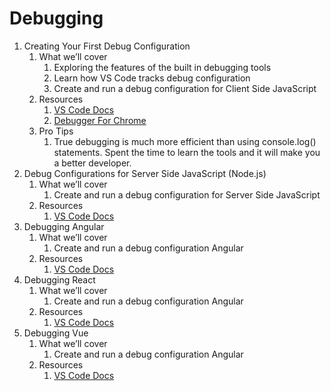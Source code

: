 # Debugging 

1. Creating Your First Debug Configuration
    1. What we’ll cover
        1. Exploring the features of the built in debugging tools
        2. Learn how VS Code tracks debug configuration
        3. Create and run a debug configuration for Client Side JavaScript
    2. Resources
        1. [VS Code Docs](https://code.visualstudio.com/docs/editor/debugging)
        2. [Debugger For Chrome](https://marketplace.visualstudio.com/items?itemName=msjsdiag.debugger-for-chrome)
    3. Pro Tips
        1. True debugging is much more efficient than using console.log() statements.  Spent the time to learn the tools and it will make you a better developer.
2. Debug Configurations for Server Side JavaScript (Node.js)
    1. What we’ll cover
        1. Create and run a debug configuration for Server Side JavaScript
    2. Resources
        1. [VS Code Docs](https://code.visualstudio.com/docs/editor/debugging)
3. Debugging Angular
    1. What we’ll cover
        1. Create and run a debug configuration Angular
    2. Resources
        1. [VS Code Docs](https://code.visualstudio.com/docs/editor/debugging)
4. Debugging React
    1. What we’ll cover
        1. Create and run a debug configuration Angular
    2. Resources
        1. [VS Code Docs](https://code.visualstudio.com/docs/editor/debugging)
5. Debugging Vue
    1. What we’ll cover
        1. Create and run a debug configuration Angular
    2. Resources
        1. [VS Code Docs](https://code.visualstudio.com/docs/editor/debugging)
